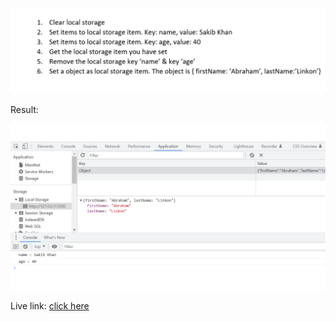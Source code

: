 ![task_img](https://github.com/Abdur-Rahman-Apu/localStorage-related-challenge-JS/blob/main/Challenge-1/task.png)


Result:

![result_img](https://github.com/Abdur-Rahman-Apu/localStorage-related-challenge-JS/blob/main/Challenge-1/result.png)

Live link:
[click here](https://challenge-1-local-storage.netlify.app)
